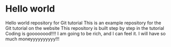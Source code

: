 # Hello world
Hello world repository for Git tutorial
This is an example repository for the Git tutorial on the website
This repository is built step by step in the tutorial
Coding is goooooood!!!!
I am going to be rich, and I can feel it.
I will have so much moneyyyyyyyyyy!!!
